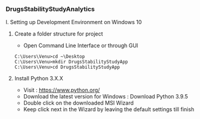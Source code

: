 ### DrugsStabilityStudyAnalytics

I. Setting up Development Environment on Windows 10 
 1. Create a folder structure for project 
     - Open Command Line Interface or through GUI 


    ```    
    C:\Users\Venu>cd ~\Desktop
    C:\Users\Venu>mkdir DrugsStabilityStudyApp
    C:\Users\Venu>cd DrugsStabilityStudyApp    
    ```
 2. Install Python 3.X.X
    - Visit : https://www.python.org/
    - Download the latest version for Windows :  Download Python 3.9.5
    - Double click on the downloaded MSI Wizard 
    - Keep click next in the Wizard by leaving the default settings till finish

      
    ```
    
    ```
